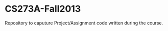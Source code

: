 CS273A-Fall2013
===============

Repository to caputure Project/Assignment code written during the course. 
